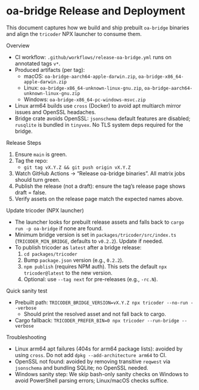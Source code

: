 # oa-bridge Release and Deployment

This document captures how we build and ship prebuilt `oa-bridge` binaries and align the `tricoder` NPX launcher to consume them.

Overview
- CI workflow: `.github/workflows/release-oa-bridge.yml` runs on annotated tags `v*`.
- Produced artifacts (per tag):
  - macOS: `oa-bridge-aarch64-apple-darwin.zip`, `oa-bridge-x86_64-apple-darwin.zip`
  - Linux: `oa-bridge-x86_64-unknown-linux-gnu.zip`, `oa-bridge-aarch64-unknown-linux-gnu.zip`
  - Windows: `oa-bridge-x86_64-pc-windows-msvc.zip`
- Linux arm64 builds use `cross` (Docker) to avoid apt multiarch mirror issues and OpenSSL headaches.
- Bridge crate avoids OpenSSL: `jsonschema` default features are disabled; `rusqlite` is bundled in `tinyvex`. No TLS system deps required for the bridge.

Release Steps
1) Ensure `main` is green.
2) Tag the repo:
   - `git tag vX.Y.Z && git push origin vX.Y.Z`
3) Watch GitHub Actions → “Release oa-bridge binaries”. All matrix jobs should turn green.
4) Publish the release (not a draft): ensure the tag’s release page shows draft = false.
5) Verify assets on the release page match the expected names above.

Update tricoder (NPX launcher)
- The launcher looks for prebuilt release assets and falls back to `cargo run -p oa-bridge` if none are found.
- Minimum bridge version is set in `packages/tricoder/src/index.ts` (`TRICODER_MIN_BRIDGE`, defaults to `v0.2.2`). Update if needed.
- To publish tricoder as `latest` after a bridge release:
  1) `cd packages/tricoder`
  2) Bump `package.json` version (e.g., `0.2.2`).
  3) `npm publish` (requires NPM auth). This sets the default `npx tricoder@latest` to the new version.
  4) Optional: use `--tag next` for pre-releases (e.g., `-rc.N`).

Quick sanity test
- Prebuilt path: `TRICODER_BRIDGE_VERSION=vX.Y.Z npx tricoder --no-run --verbose`
  - Should print the resolved asset and not fall back to cargo.
- Cargo fallback: `TRICODER_PREFER_BIN=0 npx tricoder --run-bridge --verbose`

Troubleshooting
- Linux arm64 apt failures (404s for arm64 package lists): avoided by using `cross`. Do not add `dpkg --add-architecture arm64` to CI.
- OpenSSL not found: avoided by removing transitive `reqwest` via `jsonschema` and bundling SQLite; no OpenSSL needed.
- Windows sanity step: We skip bash-only sanity checks on Windows to avoid PowerShell parsing errors; Linux/macOS checks suffice.
